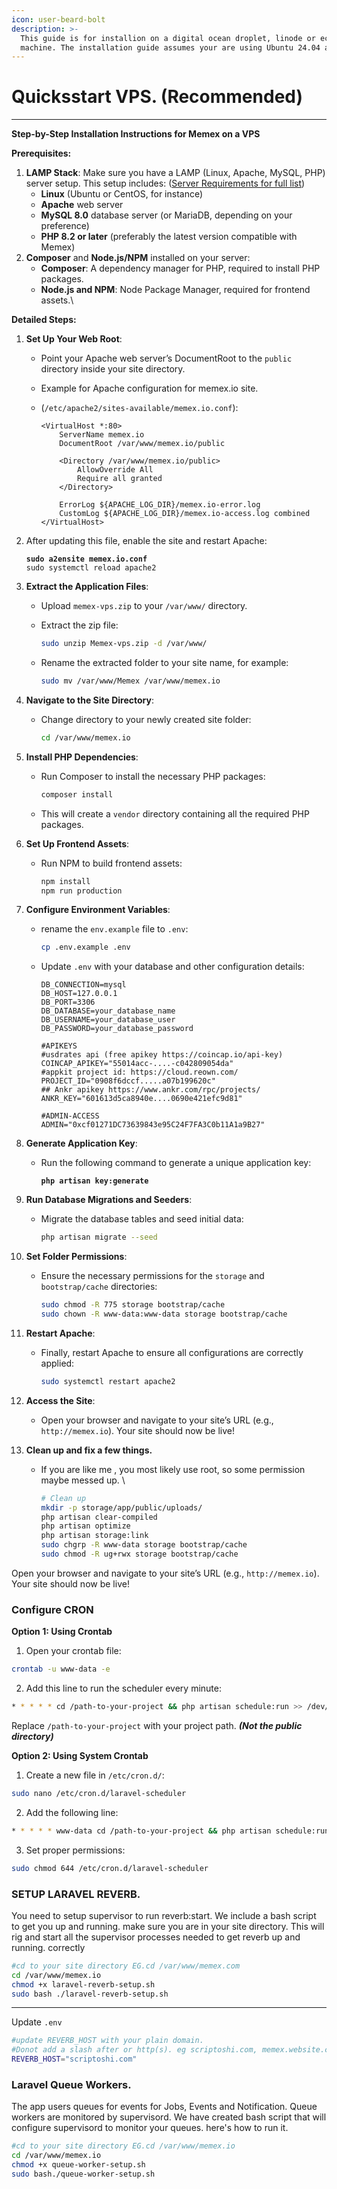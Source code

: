 ```yaml
---
icon: user-beard-bolt
description: >-
  This guide is for installion on a digital ocean droplet, linode or ec2
  machine. The installation guide assumes your are using Ubuntu 24.04 and LAMP
---
```


# Quicksstart VPS. (Recommended)



***

**Step-by-Step Installation Instructions for Memex on a VPS**

**Prerequisites:**

1. **LAMP Stack**: Make sure you have a LAMP (Linux, Apache, MySQL, PHP) server setup. This setup includes: ([Server Requirements for full list](https://app.gitbook.com/o/YKDZy1exkkindRHOQGS7/s/m8taPuNBtN7T73vrTCU5/prerequisites))
   * **Linux** (Ubuntu or CentOS, for instance)
   * **Apache** web server
   * **MySQL 8.0** database server (or MariaDB, depending on your preference)
   * **PHP 8.2 or later** (preferably the latest version compatible with Memex)
2. **Composer** and **Node.js/NPM** installed on your server:
   * **Composer**: A dependency manager for PHP, required to install PHP packages.
   * **Node.js and NPM**: Node Package Manager, required for frontend assets.\\

**Detailed Steps:**

1. **Set Up Your Web Root**:
   * Point your Apache web server’s DocumentRoot to the `public` directory inside your site directory.
   * Example for Apache configuration for memex.io site.
   *   (`/etc/apache2/sites-available/memex.io.conf`):

       ```apacheconf
       <VirtualHost *:80>
           ServerName memex.io
           DocumentRoot /var/www/memex.io/public
           
           <Directory /var/www/memex.io/public>
               AllowOverride All
               Require all granted
           </Directory>

           ErrorLog ${APACHE_LOG_DIR}/memex.io-error.log
           CustomLog ${APACHE_LOG_DIR}/memex.io-access.log combined
       </VirtualHost>
       ```
2.  After updating this file, enable the site and restart Apache:

    <pre class="language-bash"><code class="lang-bash"><strong>sudo a2ensite memex.io.conf
    </strong>sudo systemctl reload apache2
    </code></pre>
3. **Extract the Application Files**:
   * Upload `memex-vps.zip` to your `/var/www/` directory.
   *   Extract the zip file:

       ```bash
       sudo unzip Memex-vps.zip -d /var/www/
       ```
   *   Rename the extracted folder to your site name, for example:

       ```bash
       sudo mv /var/www/Memex /var/www/memex.io
       ```
4. **Navigate to the Site Directory**:
   *   Change directory to your newly created site folder:

       ```bash
       cd /var/www/memex.io
       ```
5. **Install PHP Dependencies**:
   *   Run Composer to install the necessary PHP packages:

       ```bash
       composer install
       ```
   * This will create a `vendor` directory containing all the required PHP packages.
6. **Set Up Frontend Assets**:
   *   Run NPM to build frontend assets:

       ```bash
       npm install
       npm run production
       ```
7. **Configure Environment Variables**:
   *   rename the `env.example` file to `.env`:

       ```bash
       cp .env.example .env
       ```
   *   Update `.env` with your database and other configuration details:

       ```basic
       DB_CONNECTION=mysql
       DB_HOST=127.0.0.1
       DB_PORT=3306
       DB_DATABASE=your_database_name
       DB_USERNAME=your_database_user
       DB_PASSWORD=your_database_password

       #APIKEYS
       #usdrates api (free apikey https://coincap.io/api-key)
       COINCAP_APIKEY="55014acc-....-c042809054da"
       #appkit project id: https://cloud.reown.com/
       PROJECT_ID="0908f6dccf.....a07b199620c"
       ## Ankr apikey https://www.ankr.com/rpc/projects/
       ANKR_KEY="601613d5ca8940e....0690e421efc9d81"

       #ADMIN-ACCESS
       ADMIN="0xcf01271DC73639843e95C24F7FA3C0b11A1a9B27"
       ```
8. **Generate Application Key**:
   *   Run the following command to generate a unique application key:

       <pre class="language-bash"><code class="lang-bash"><strong>php artisan key:generate
       </strong></code></pre>
9. **Run Database Migrations and Seeders**:
   *   Migrate the database tables and seed initial data:

       ```bash
       php artisan migrate --seed
       ```
10. **Set Folder Permissions**:
    *   Ensure the necessary permissions for the `storage` and `bootstrap/cache` directories:

        ```bash
        sudo chmod -R 775 storage bootstrap/cache
        sudo chown -R www-data:www-data storage bootstrap/cache
        ```
11. **Restart Apache**:
    *   Finally, restart Apache to ensure all configurations are correctly applied:

        ```bash
        sudo systemctl restart apache2
        ```
12. **Access the Site**:
    * Open your browser and navigate to your site’s URL (e.g., `http://memex.io`). Your site should now be live!
13. **Clean up and fix a few things.**
    *   If you are like me , you most likely use root, so some permission maybe messed up. \\

        ```bash
        # Clean up
        mkdir -p storage/app/public/uploads/
        php artisan clear-compiled
        php artisan optimize
        php artisan storage:link
        sudo chgrp -R www-data storage bootstrap/cache
        sudo chmod -R ug+rwx storage bootstrap/cache
        ```

Open your browser and navigate to your site’s URL (e.g., `http://memex.io`). Your site should now be live!



### Configure CRON

**Option 1: Using Crontab**

1. Open your crontab file:

```bash
crontab -u www-data -e
```

2. Add this line to run the scheduler every minute:

```bash
* * * * * cd /path-to-your-project && php artisan schedule:run >> /dev/null 2>&1
```

Replace `/path-to-your-project` with your  project path. _**(Not the public directory)**_

**Option 2: Using System Crontab**

1. Create a new file in `/etc/cron.d/`:

```bash
sudo nano /etc/cron.d/laravel-scheduler
```

2. Add the following line:

```bash
* * * * * www-data cd /path-to-your-project && php artisan schedule:run >> /dev/null 2>&1
```

3. Set proper permissions:

```bash
sudo chmod 644 /etc/cron.d/laravel-scheduler
```

### SETUP LARAVEL REVERB.

You need to setup supervisor to run reverb:start. We include a bash script to get you up and running. make sure you are in your site directory. This will rig and start all the supervisor processes needed to get reverb up and running. correctly

```bash
#cd to your site directory EG.cd /var/www/memex.com
cd /var/www/memex.io
chmod +x laravel-reverb-setup.sh
sudo bash ./laravel-reverb-setup.sh
```

***

Update `.env`

```bash
#update REVERB_HOST with your plain domain.
#Donot add a slash after or http(s). eg scriptoshi.com, memex.website.com etc
REVERB_HOST="scriptoshi.com"

```



### Laravel Queue Workers.

The app users queues for events for Jobs, Events and Notification.  Queue workers are monitored by supervisord. We have created  bash script that will configure supervisord to monitor your queues. here's how to run it.

```bash
#cd to your site directory EG.cd /var/www/memex.io
cd /var/www/memex.io
chmod +x queue-worker-setup.sh
sudo bash./queue-worker-setup.sh
```
